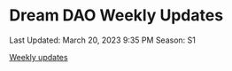 # Dream DAO Weekly Updates

Last Updated: March 20, 2023 9:35 PM
Season: S1

[Weekly updates](Dream%20DAO%20Weekly%20Updates%20fd1f05d65a9448da8ecde14be9bc0538/Weekly%20updates%20981c5d218ebd4180a01bd4f31d22b30c.csv)